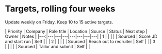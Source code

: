 # Targets, rolling four weeks

Update weekly on Friday. Keep 10 to 15 active targets.

| Priority | Company | Role title | Location | Source | Status | Next step | Owner | Notes |
|---:|---|---|---|---|---|---|---|
| 1 |  |  |  |  | Sourced | Score JD and start run | Self |  |
| 2 |  |  |  |  | Sourced | Reach out to recruiter | Self |  |
| 3 |  |  |  |  | Sourced | Tailor and submit | Self |  |
